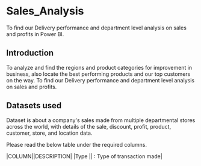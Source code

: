 # Sales_Analysis
To find our Delivery performance and department level analysis on sales and profits in Power BI.

## Introduction
To analyze and find the regions and product categories for improvement in business, also locate the best performing products and our top customers on the way. To find our Delivery performance and department level analysis on sales and profits.

## Datasets used
Dataset is about a company's sales made from multiple departmental stores across the world, with details of the sale, discount, profit, product, customer, store, and location data.

Please read the below table under the required columns.

|COLUMN||DESCRIPTION|
|Type  || : Type of transaction made|

